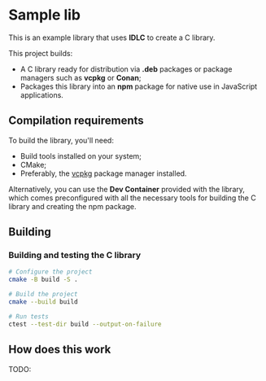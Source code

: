 # Sample lib

This is an example library that uses **IDLC** to create a C library.

This project builds:
- A C library ready for distribution via **.deb** packages or package managers such as **vcpkg** or **Conan**;
- Packages this library into an **npm** package for native use in JavaScript applications.

## Compilation requirements

To build the library, you'll need:
- Build tools installed on your system;
- CMake;
- Preferably, the [vcpkg](https://learn.microsoft.com/vcpkg/get_started/get-started) package manager installed.

Alternatively, you can use the **Dev Container** provided with the library, which comes preconfigured with all the necessary tools for building the C library and creating the npm package.

## Building 

### Building and testing the C library

```bash
# Configure the project
cmake -B build -S .

# Build the project
cmake --build build

# Run tests
ctest --test-dir build --output-on-failure
```

## How does this work

TODO:
